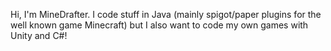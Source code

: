Hi, I'm MineDrafter. I code stuff in Java (mainly spigot/paper plugins for the well known game Minecraft) but I also want to code my own games with Unity and C#!
